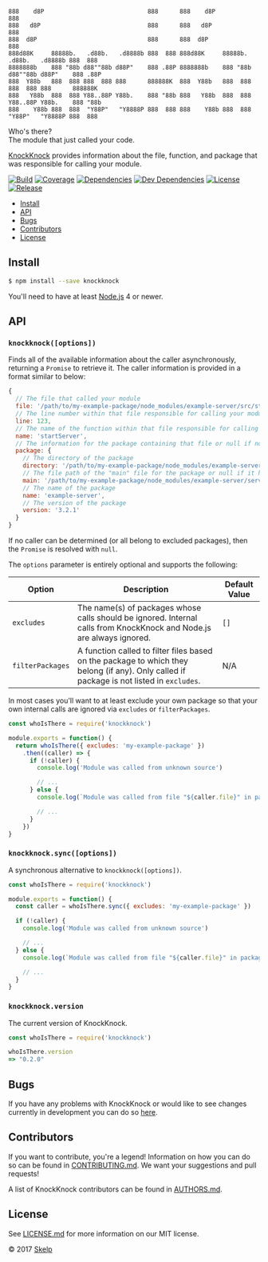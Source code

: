     888    d8P                             888      888    d8P                             888
    888   d8P                              888      888   d8P                              888
    888  d8P                               888      888  d8P                               888
    888d88K     88888b.   .d88b.   .d8888b 888  888 888d88K     88888b.   .d88b.   .d8888b 888  888
    8888888b    888 "88b d88""88b d88P"    888 .88P 8888888b    888 "88b d88""88b d88P"    888 .88P
    888  Y88b   888  888 888  888 888      888888K  888  Y88b   888  888 888  888 888      888888K
    888   Y88b  888  888 Y88..88P Y88b.    888 "88b 888   Y88b  888  888 Y88..88P Y88b.    888 "88b
    888    Y88b 888  888  "Y88P"   "Y8888P 888  888 888    Y88b 888  888  "Y88P"   "Y8888P 888  888

Who's there?  
The module that just called your code.

[KnockKnock](https://github.com/Skelp/knockknock) provides information about the file, function, and package that was
responsible for calling your module.

[![Build](https://img.shields.io/travis/Skelp/knockknock/develop.svg?style=flat-square)](https://travis-ci.org/Skelp/knockknock)
[![Coverage](https://img.shields.io/coveralls/Skelp/knockknock/develop.svg?style=flat-square)](https://coveralls.io/github/Skelp/knockknock)
[![Dependencies](https://img.shields.io/david/Skelp/knockknock.svg?style=flat-square)](https://david-dm.org/Skelp/knockknock)
[![Dev Dependencies](https://img.shields.io/david/dev/Skelp/knockknock.svg?style=flat-square)](https://david-dm.org/Skelp/knockknock#info=devDependencies)
[![License](https://img.shields.io/npm/l/knockknock.svg?style=flat-square)](https://github.com/Skelp/knockknock/blob/master/LICENSE.md)
[![Release](https://img.shields.io/npm/v/knockknock.svg?style=flat-square)](https://www.npmjs.com/package/knockknock)

* [Install](#install)
* [API](#api)
* [Bugs](#bugs)
* [Contributors](#contributors)
* [License](#license)

## Install

``` bash
$ npm install --save knockknock
```

You'll need to have at least [Node.js](https://nodejs.org) 4 or newer.

## API

### `knockknock([options])`

Finds all of the available information about the caller asynchronously, returning a `Promise` to retrieve it. The caller
information is provided in a format similar to below:

``` javascript
{
  // The file that called your module
  file: '/path/to/my-example-package/node_modules/example-server/src/start.js',
  // The line number within that file responsible for calling your module
  line: 123,
  // The name of the function within that file responsible for calling your module (or "<anonymous>" where appropriate)
  name: 'startServer',
  // The information for the package containing that file or null if none could be found
  package: {
    // The directory of the package
    directory: '/path/to/my-example-package/node_modules/example-server',
    // The file path of the "main" file for the package or null if it has none
    main: '/path/to/my-example-package/node_modules/example-server/server.js',
    // The name of the package
    name: 'example-server',
    // The version of the package
    version: '3.2.1'
  }
}
```

If no caller can be determined (or all belong to excluded packages), then the `Promise` is resolved with `null`.

The `options` parameter is entirely optional and supports the following:

| Option           | Description                                                                                                                               | Default Value |
| ---------------- | ----------------------------------------------------------------------------------------------------------------------------------------- | ------------- |
| `excludes`       | The name(s) of packages whose calls should be ignored. Internal calls from KnockKnock and Node.js are always ignored.                     | `[]`          |
| `filterPackages` | A function called to filter files based on the package to which they belong (if any). Only called if package is not listed in `excludes`. | N/A           |

In most cases you'll want to at least exclude your own package so that your own internal calls are ignored via
`excludes` or `filterPackages`.

``` javascript
const whoIsThere = require('knockknock')

module.exports = function() {
  return whoIsThere({ excludes: 'my-example-package' })
    .then((caller) => {
      if (!caller) {
        console.log('Module was called from unknown source')

        // ...
      } else {
        console.log(`Module was called from file "${caller.file}" in package "${caller.package ? caller.package.name : '<unknown>'}"`)

        // ...
      }
    })
}
```

### `knockknock.sync([options])`

A synchronous alternative to `knockknock([options])`.

``` javascript
const whoIsThere = require('knockknock')

module.exports = function() {
  const caller = whoIsThere.sync({ excludes: 'my-example-package' })

  if (!caller) {
    console.log('Module was called from unknown source')

    // ...
  } else {
    console.log(`Module was called from file "${caller.file}" in package "${caller.package ? caller.package.name : '<unknown>'}"`)

    // ...
  }
}
```

### `knockknock.version`

The current version of KnockKnock.

``` javascript
const whoIsThere = require('knockknock')

whoIsThere.version
=> "0.2.0"
```

## Bugs

If you have any problems with KnockKnock or would like to see changes currently in development you can do so
[here](https://github.com/Skelp/knockknock/issues).

## Contributors

If you want to contribute, you're a legend! Information on how you can do so can be found in
[CONTRIBUTING.md](https://github.com/Skelp/knockknock/blob/master/CONTRIBUTING.md). We want your suggestions and pull
requests!

A list of KnockKnock contributors can be found in
[AUTHORS.md](https://github.com/Skelp/knockknock/blob/master/AUTHORS.md).

## License

See [LICENSE.md](https://github.com/Skelp/knockknock/raw/master/LICENSE.md) for more information on our MIT license.

© 2017 [Skelp](https://skelp.io)
<img align="right" width="16" height="16" src="https://cdn.rawgit.com/Skelp/skelp-branding/master/assets/logo/base/skelp-logo-16x16.png">

